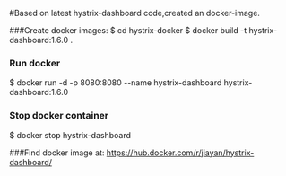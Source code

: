#Based on latest hystrix-dashboard code,created an docker-image.

###Create docker images:
$ cd hystrix-docker
$ docker build -t hystrix-dashboard:1.6.0 .

### Run docker
$ docker run -d -p 8080:8080 --name hystrix-dashboard hystrix-dashboard:1.6.0

### Stop docker container
$ docker stop hystrix-dashboard

###Find docker image at:
https://hub.docker.com/r/jiayan/hystrix-dashboard/